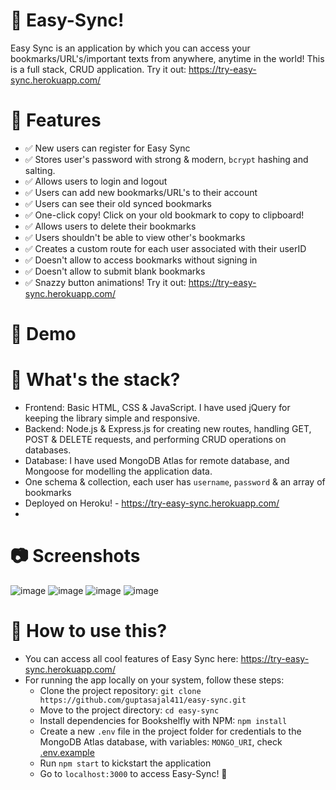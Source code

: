 # 🔄 Easy-Sync!
Easy Sync is an application by which you can access your bookmarks/URL's/important texts from anywhere, anytime in the world! This is a full stack, CRUD application.
Try it out: https://try-easy-sync.herokuapp.com/

# 🥳 Features
- ✅ New users can register for Easy Sync
- ✅ Stores user's password with strong & modern, `bcrypt` hashing and salting.
- ✅ Allows users to login and logout
- ✅ Users can add new bookmarks/URL's to their account
- ✅ Users can see their old synced bookmarks
- ✅ One-click copy! Click on your old bookmark to copy to clipboard!
- ✅ Allows users to delete their bookmarks
- ✅ Users shouldn't be able to view other's bookmarks
- ✅ Creates a custom route for each user associated with their userID
- ✅ Doesn't allow to access bookmarks without signing in
- ✅ Doesn't allow to submit blank bookmarks
- ✅ Snazzy button animations! Try it out: https://try-easy-sync.herokuapp.com/

# 🎥 Demo

# 🧐 What's the stack?
- Frontend: Basic HTML, CSS & JavaScript. I have used jQuery for keeping the library simple and responsive.
- Backend: Node.js & Express.js for creating new routes, handling GET, POST & DELETE requests, and performing CRUD operations on databases.
- Database: I have used MongoDB Atlas for remote database, and Mongoose for modelling the application data.
- One schema & collection, each user has `username`, `password` & an array of bookmarks
- Deployed on Heroku! - https://try-easy-sync.herokuapp.com/
- 
# 📷 Screenshots
![image](https://user-images.githubusercontent.com/70312106/134774698-84af7522-4cd4-42ef-8c3b-1581a7b8fad4.png)
![image](https://user-images.githubusercontent.com/70312106/134774722-2849c2a4-7b65-41af-8bda-82e3699f4a04.png)
![image](https://user-images.githubusercontent.com/70312106/134774700-aea3cddb-0814-4288-9237-1da35aea73cf.png)
![image](https://user-images.githubusercontent.com/70312106/134774701-673c2b05-3e79-4ebf-a60e-db5ccc8e54c3.png)

# 🤔 How to use this?
- You can access all cool features of Easy Sync here: https://try-easy-sync.herokuapp.com/
- For running the app locally on your system, follow these steps: 
  -  Clone the project repository: `git clone https://github.com/guptasajal411/easy-sync.git`
  -  Move to the project directory: `cd easy-sync`
  -  Install dependencies for Bookshelfly with NPM: `npm install`
  -  Create a new `.env` file in the project folder for credentials to the MongoDB Atlas database, with variables: `MONGO_URI`, check [.env.example](https://github.com/guptasajal411/easy-sync/blob/main/.env.example)
  -  Run `npm start` to kickstart the application
  -  Go to `localhost:3000` to access Easy-Sync! 🥳
